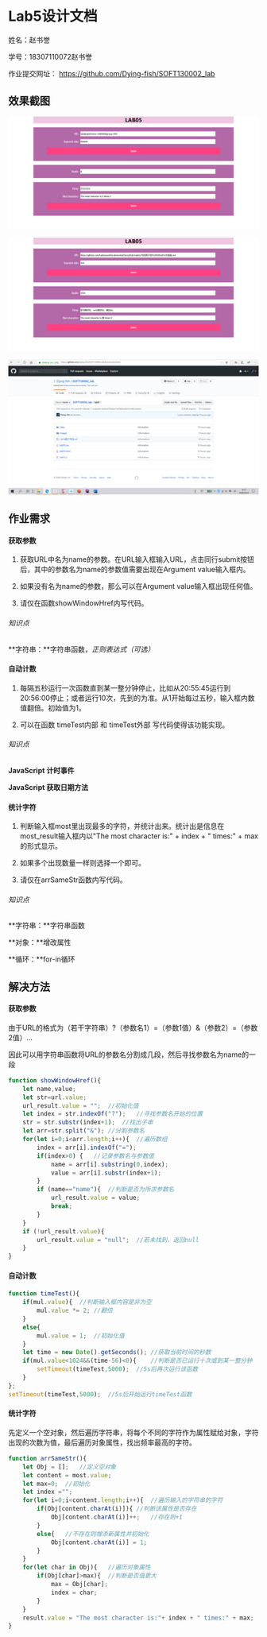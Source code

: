 # Lab5设计文档 #

姓名：赵书誉

学号：18307110072赵书誉

作业提交网址： https://github.com/Dying-fish/SOFT130002_lab



## 效果截图

![正常的网页截图](images\效果图1.png)

![不正常的网页截图](images/效果图2.png)

![上传截图](images/网页截图.png)



## 作业需求

#### 获取参数

1. 获取URL中名为name的参数。在URL输入框输入URL，点击同行submit按钮后，其中的参数名为name的参数值需要出现在Argument value输入框内。

2. 如果没有名为name的参数，那么可以在Argument value输入框出现任何值。

3. 请仅在函数showWindowHref内写代码。

   

###### 知识点

**字符串：**字符串函数，*正则表达式（可选）*



#### 自动计数

1. 每隔五秒运行一次函数直到某一整分钟停止，比如从20:55:45运行到20:56:00停止；或者运行10次，先到的为准。从1开始每过五秒，输入框内数值翻倍。初始值为1。

2. 可以在函数 timeTest内部 和 timeTest外部 写代码使得该功能实现。

   

###### 知识点

**JavaScript 计时事件**

**JavaScript 获取日期方法**



#### 统计字符

1.  判断输入框most里出现最多的字符，并统计出来。统计出是信息在most_result输入框内以"The most character is:" + index + " times:" + max的形式显示。

2. 如果多个出现数量一样则选择一个即可。

3. 请仅在arrSameStr函数内写代码。

   

###### 知识点

**字符串：**字符串函数

**对象：**增改属性

**循环：**for-in循环



## 解决方法

#### 获取参数

由于URL的格式为（若干字符串）?（参数名1）=（参数1值）&（参数2）=（参数2值）... 

因此可以用字符串函数将URL的参数名分割成几段，然后寻找参数名为name的一段

```javascript
function showWindowHref(){
    let name,value;	
    let str=url.value;
    url_result.value = "";	//初始化值
    let index = str.indexOf("?");	//寻找参数名开始的位置		
    str = str.substr(index+1);	//找出子串
    let arr=str.split("&");	//分割参数名
    for(let i=0;i<arr.length;i++){	//遍历数组
        index = arr[i].indexOf("=");	
        if(index>0) {	//记录参数名与参数值
            name = arr[i].substring(0,index);
            value = arr[i].substr(index+1);
        }
        if (name=="name"){	//判断是否为所求参数名
            url_result.value = value;
            break;
        }
    }
    if (!url_result.value){
        url_result.value = "null";	//若未找到，返回null
    }
}
```



#### 自动计数

```javascript
function timeTest(){	
    if(mul.value){	//判断输入框内容是非为空
        mul.value *= 2;	//翻倍
    }
    else{
        mul.value = 1;	//初始化值
    }
    let time = new Date().getSeconds();	//获取当前时间的秒数
    if(mul.value<1024&&(time-56)<0){	//判断是否已运行十次或到某一整分钟
        setTimeout(timeTest,5000);	//5s后再次运行该函数
    }
};
setTimeout(timeTest,5000);	//5s后开始运行timeTest函数
```



#### 统计字符

先定义一个空对象，然后遍历字符串，将每个不同的字符作为属性赋给对象，字符出现的次数为值，最后遍历对象属性，找出频率最高的字符。

```javascript
function arrSameStr(){
    let Obj = [];	//定义空对象
    let content = most.value;
    let max=0;	//初始化
    let index ="";	
    for(let i=0;i<content.length;i++){	//遍历输入的字符串的字符
        if(Obj[content.charAt(i)]){	//判断该属性是否存在
            Obj[content.charAt(i)]++;	//存在则+1
        }
        else{	//不存在则增添新属性并初始化
            Obj[content.charAt(i)] = 1;
        }
    }
    for(let char in Obj){	//遍历对象属性
        if(Obj[char]>max){	//判断是否值更大
            max = Obj[char];
            index = char;
        }
    }
    result.value = "The most character is:"+ index + " times:" + max;	//输出
}
```